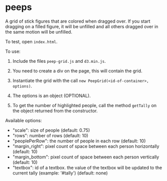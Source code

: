 # peeps
A grid of stick figures that are colored when dragged over.
If you start dragging on a filled figure, it will be unfilled and all others dragged over in the same motion will be unfilled.

To test, open `index.html`.

To use:

1) Include the files `peep-grid.js` and `d3.min.js`.

2) You need to create a div on the page, this will contain the grid.

3) Instantiate the grid with the call `new PeepGrid(<id-of-container>, options)`.

4) The options is an object (OPTIONAL).  

5) To get the number of highlighted people, call the method `getTally` on the object returned from the constructor.

Available options:

- "scale": size of people (default: 0.75)
- "rows": number of rows (default: 10)
- "peoplePerRow": the number of people in each row (default: 10)
- "margin_right": pixel count of space between each person horizontally (default: 10)
- "margin_bottom": pixel count of space between each person vertically (default: 10)
- "textbox": id of a textbox. the value of the textbox will be updated to the current tally (example: '#tally') (default: none)

